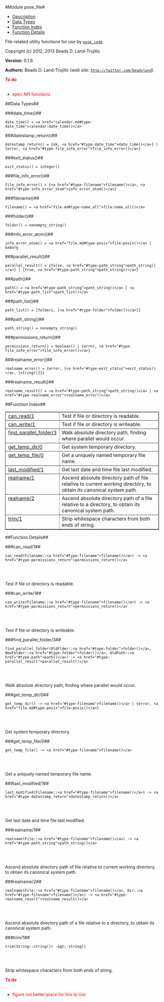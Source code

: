 

#Module pose_file#
* [Description](#description)
* [Data Types](#types)
* [Function Index](#index)
* [Function Details](#functions)


File-related utility functions for use by [`pose_code`](pose_code.md).

Copyright (c) 2012, 2013 Beads D. Land-Trujillo

__Version:__ 0.1.6

__Authors:__ Beads D. Land-Trujillo (_web site:_ [`http://twitter.com/beadsland`](http://twitter.com/beadsland)).

__<font color="red">To do</font>__
<br></br>
* <font color="red">spec API functions</font>

<a name="types"></a>

##Data Types##




###<a name="type-date_time">date_time()</a>##



	date_time() = <a href="calendar.md#type-date_time">calendar:date_time()</a>



###<a name="type-datestamp_return">datestamp_return()</a>##



	datestamp_return() = {ok, <a href="#type-date_time">date_time()</a>} | {error, <a href="#type-file_info_error">file_info_error()</a>}



###<a name="type-exit_status">exit_status()</a>##



	exit_status() = integer()



###<a name="type-file_info_error">file_info_error()</a>##



	file_info_error() = {<a href="#type-filename">filename()</a>, <a href="#type-info_error_atom">info_error_atom()</a>}



###<a name="type-filename">filename()</a>##



	filename() = <a href="file.md#type-name_all">file:name_all()</a>



###<a name="type-folder">folder()</a>##



	folder() = nonempty_string()



###<a name="type-info_error_atom">info_error_atom()</a>##



	info_error_atom() = <a href="file.md#type-posix">file:posix()</a> | badarg



###<a name="type-parallel_result">parallel_result()</a>##



	parallel_result() = {false, <a href="#type-path_string">path_string()</a>} | {true, <a href="#type-path_string">path_string()</a>}



###<a name="type-path">path()</a>##



	path() = <a href="#type-path_string">path_string()</a> | <a href="#type-path_list">path_list()</a>



###<a name="type-path_list">path_list()</a>##



	path_list() = {folders, [<a href="#type-folder">folder()</a>]}



###<a name="type-path_string">path_string()</a>##



	path_string() = nonempty_string()



###<a name="type-permissions_return">permissions_return()</a>##



	permissions_return() = boolean() | {error, <a href="#type-file_info_error">file_info_error()</a>}



###<a name="type-realname_error">realname_error()</a>##



	realname_error() = {error, {<a href="#type-exit_status">exit_status()</a>, [string()]}}



###<a name="type-realname_result">realname_result()</a>##



	realname_result() = <a href="#type-path_string">path_string()</a> | <a href="#type-realname_error">realname_error()</a>
<a name="index"></a>

##Function Index##


<table width="100%" border="1" cellspacing="0" cellpadding="2" summary="function index"><tr><td valign="top"><a href="#can_read-1">can_read/1</a></td><td>Test if file or directory is readable.</td></tr><tr><td valign="top"><a href="#can_write-1">can_write/1</a></td><td>Test if file or directory is writeable.</td></tr><tr><td valign="top"><a href="#find_parallel_folder-3">find_parallel_folder/3</a></td><td>Walk absolute directory path, finding where parallel would occur.</td></tr><tr><td valign="top"><a href="#get_temp_dir-0">get_temp_dir/0</a></td><td>Get system temporary directory.</td></tr><tr><td valign="top"><a href="#get_temp_file-0">get_temp_file/0</a></td><td>Get a uniquely named temporary file name.</td></tr><tr><td valign="top"><a href="#last_modified-1">last_modified/1</a></td><td>Get last date and time file last modified.</td></tr><tr><td valign="top"><a href="#realname-1">realname/1</a></td><td>Ascend absolute directory path of file relative to current working
directory, to obtain its canonical system path.</td></tr><tr><td valign="top"><a href="#realname-2">realname/2</a></td><td>Ascend absolute directory path of a file relative to a directory,
to obtain its canonical system path.</td></tr><tr><td valign="top"><a href="#trim-1">trim/1</a></td><td>Strip whitespace characters from both ends of string.</td></tr></table>


<a name="functions"></a>

##Function Details##

<a name="can_read-1"></a>

###can_read/1##


	can_read(Filename::<a href="#type-filename">filename()</a>) -> <a href="#type-permissions_return">permissions_return()</a>
<br></br>


Test if file or directory is readable.<a name="can_write-1"></a>

###can_write/1##


	can_write(Filename::<a href="#type-filename">filename()</a>) -> <a href="#type-permissions_return">permissions_return()</a>
<br></br>


Test if file or directory is writeable.<a name="find_parallel_folder-3"></a>

###find_parallel_folder/3##


	find_parallel_folder(OldFlder::<a href="#type-folder">folder()</a>, NewFolder::<a href="#type-folder">folder()</a>, OldPath::<a href="#type-path">path()</a>) -> <a href="#type-parallel_result">parallel_result()</a>
<br></br>


Walk absolute directory path, finding where parallel would occur.<a name="get_temp_dir-0"></a>

###get_temp_dir/0##


	get_temp_dir() -> <a href="#type-filename">filename()</a> | {error, <a href="file.md#type-posix">file:posix()</a>}
<br></br>


Get system temporary directory.<a name="get_temp_file-0"></a>

###get_temp_file/0##


	get_temp_file() -> <a href="#type-filename">filename()</a>
<br></br>


Get a uniquely named temporary file name.<a name="last_modified-1"></a>

###last_modified/1##


	last_modified(Filename::<a href="#type-filename">filename()</a>) -> <a href="#type-datestamp_return">datestamp_return()</a>
<br></br>


Get last date and time file last modified.<a name="realname-1"></a>

###realname/1##


	realname(File::<a href="#type-filename">filename()</a>) -> <a href="#type-path_string">path_string()</a>
<br></br>


Ascend absolute directory path of file relative to current working
directory, to obtain its canonical system path.<a name="realname-2"></a>

###realname/2##


	realname(File::<a href="#type-filename">filename()</a>, Dir::<a href="#type-filename">filename()</a>) -> <a href="#type-realname_result">realname_result()</a>
<br></br>


Ascend absolute directory path of a file relative to a directory,
to obtain its canonical system path.<a name="trim-1"></a>

###trim/1##


	trim(String::string()) -&gt; string()
<br></br>


Strip whitespace characters from both ends of string.

__<font color="red">To do</font>__
<br></br>
* <font color="red">figure out better place for this to live</font>
